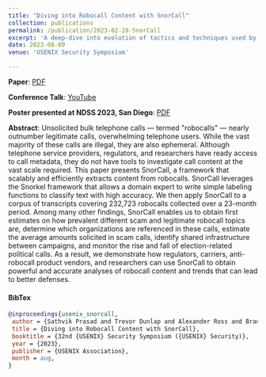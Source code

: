 ```yaml
---
title: "Diving into Robocall Content with SnorCall"
collection: publications
permalink: /publication/2023-02-28-SnorCall
excerpt: 'A deep-dive into evolution of tactics and techniques used by robocallers while targeting North American phone users.'
date: 2023-08-09
venue: 'USENIX Security Symposium'

---
```


**Paper**: [PDF](https://www.usenix.org/conference/usenixsecurity23/presentation/prasad)

**Conference Talk**: [YouTube](https://www.youtube.com/watch?v=1lQOe9zFMUU)

**Poster presented at NDSS 2023, San Diego**: [PDF](https://www.ndss-symposium.org/wp-content/uploads/2023/02/NDSS2023Poster_paper_1049.pdf)

**Abstract**: Unsolicited bulk telephone calls — termed "robocalls" — nearly outnumber legitimate calls, overwhelming telephone users. While the vast majority of these calls are illegal, they are also ephemeral. Although telephone service providers, regulators, and researchers have ready access to call metadata, they do not have tools to investigate call content at the vast scale required. This paper presents SnorCall, a framework that scalably and efficiently extracts content from robocalls. SnorCall leverages the Snorkel framework that allows a domain expert to write simple labeling functions to classify text with high accuracy. We then apply SnorCall to a corpus of transcripts covering 232,723 robocalls collected over a 23-month period. Among many other findings, SnorCall enables us to obtain first estimates on how prevalent different scam and legitimate robocall topics are, determine which organizations are referenced in these calls, estimate the average amounts solicited in scam calls, identify shared infrastructure between campaigns, and monitor the rise and fall of election-related political calls. As a result, we demonstrate how regulators, carriers, anti-robocall product vendors, and researchers can use SnorCall to obtain powerful and accurate analyses of robocall content and trends that can lead to better defenses.


#### BibTex

```Bibtex
@inproceedings{usenix_snorcall,
 author = {Sathvik Prasad and Trevor Dunlap and Alexander Ross and Bradley Reaves},
 title = {Diving into Robocall Content with SnorCall},
 booktitle = {32nd {USENIX} Security Symposium ({USENIX} Security)},
 year = {2023},
 publisher = {USENIX Association},
 month = aug,
}
```